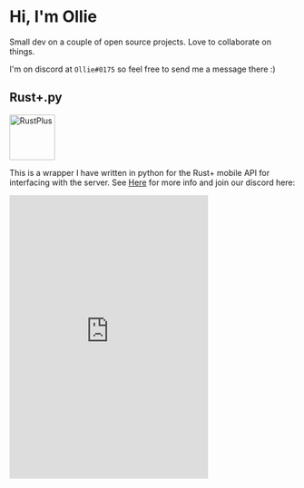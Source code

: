 # Hi, I'm Ollie

Small dev on a couple of open source projects. Love to collaborate on things.

I'm on discord at `Ollie#0175` so feel free to send me a message there :)

## Rust+.py
<div><img src="https://raw.githubusercontent.com/olijeffers0n/rustplus/master/icon.png" alt="RustPlus" height="80"/></div>

This is a wrapper I have written in python for the Rust+ mobile API for interfacing with the server. See [Here](https://github.com/olijeffers0n/rustplus) for more info and join our discord here:

<iframe src="https://discord.com/widget?id=872406750639321088&theme=dark" width="350" height="500" allowtransparency="true" frameborder="0" sandbox="allow-popups allow-popups-to-escape-sandbox allow-same-origin allow-scripts"></iframe>